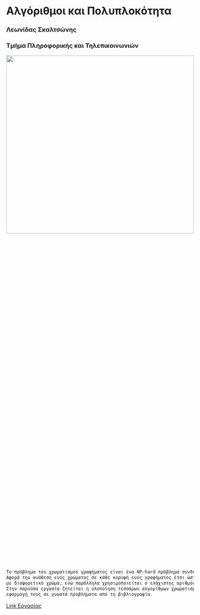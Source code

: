 # Αλγόριθμοι και Πολυπλοκότητα
### Λεωνίδας Σκαλτσώνης
### Τμήμα Πληροφορικής και Τηλεπικοινωνιών

<img src="https://www.bigocheatsheet.com/img/big-o-cheat-sheet-poster.png" width="100%" height="35%">

```markdown
Το πρόβλημα του χρωματισμού γραφήματος είναι ένα NP-hard πρόβλημα συνδυαστικής βελτιστοποίησης. 
Αφορά την ανάθεση ενός χρώματος σε κάθε κορυφή ενός γραφήματος έτσι ώστε γειτονικές κορυφές να χρωματίζονται 
με διαφορετικό χρώμα, ενώ παράλληλα χρησιμοποιείται ο ελάχιστος αριθμός διαφορετικών χρωμάτων. 
Στην παρούσα εργασία ζητείται η υλοποίηση τεσσάρων αλγορίθμων χρωματισμού γραφημάτων και η 
εφαρμογή τους σε γνωστά προβλήματα από τη βιβλιογραφία.

```
[Link Εργασίας](http://ecourse.uoi.gr/pluginfile.php/318486/mod_resource/content/2/algo_complexity.pdf)
